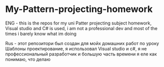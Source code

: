 # My-Pattern-projecting-homework
ENG - this is the repos for my uni Patter projecting subject homework, Visual studio and C# is used, i am not a professional dev and most of the times i barely know what im doing

Rus - этот репозитори был создан для мойх домашних работ по уроку Шаблоны проектирование, я использовал Visual studio и c#, я не профессиональный разработчик и большую часть времени я еле как понимаю, что делаю

